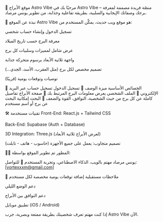 🌌 موقع الأبراج Astro Vibe
مرحبًا بك في Astro Vibe – منصّة فريدة مصممة لمعرفة برجك وصفاتك الإيجابية والسلبية، بطريقة تفاعلية وجذابة، من تطوير يونس مرصاد.

🔮 نبذة عن الموقع
Astro Vibe هو موقع ويب حديث، يمكِّن المستخدم من:

تسجيل الدخول وإنشاء حساب شخصي

معرفة البرج حسب تاريخ الميلاد

عرض شامل لمميزات وسلبيات كل برج

واجهة ثلاثية الأبعاد برسوم متحركة جذابة

تصميم مخصص لكل برج (مثل العقرب، الأسد، الجدي…)

توصيات وتوقعات يومية (قريبًا)

🧩 الخصائص الأساسية
ميزة	الوصف
🔐 تسجيل الدخول	تسجيل حساب عبر البريد الإلكتروني
🪪 الملف الشخصي	يعرض معلومات البرج المرتبط بك
🌠 صفحة الأبراج	تفاصيل كاملة عن كل برج من حيث الشخصية، التوافق، القوة والضعف
🔎 البحث	إمكانية البحث عن برج أو اسم مستخدم

🛠️ تقنيات مستخدمة
Front-End: React.js + Tailwind CSS

Back-End: Supabase (Auth + Database)

3D Integration: Three.js (لعرض الأبراج ثلاثية الأبعاد)

تصميم متجاوب: يعمل على جميع الأجهزة (حاسوب - هاتف - تابلت)

👨‍💻 المطور
تم تطوير الموقع بواسطة:

يونس مرصاد
مهتم بالويب، الذكاء الاصطناعي، وتجربة المستخدم
📧 للتواصل: [vortexxxm@gmail.com]

🚀 ملاحظات مستقبلية
إضافة توقعات يومية مخصصة لكل مستخدم

دعم الوضع الليلي

دعم التوافق بين الأبراج

تطبيق موبايل (iOS / Android)

إذا كنت مهتم تعرف شخصيتك بطريقة ممتعة وبصرية، جرب Astro Vibe الآن.
